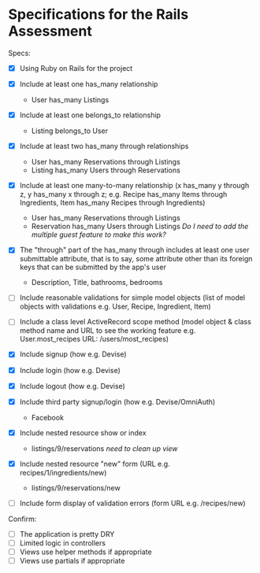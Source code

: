 # Specifications for the Rails Assessment

Specs:
- [x] Using Ruby on Rails for the project

- [x] Include at least one has_many relationship
  - User has_many Listings

- [x] Include at least one belongs_to relationship
  - Listing belongs_to User

- [x] Include at least two has_many through relationships
  - User has_many Reservations through Listings
  - Listing has_many Users through Reservations

- [x] Include at least one many-to-many relationship (x has_many y through z, y has_many x through z; e.g. Recipe has_many Items through Ingredients, Item has_many Recipes through Ingredients) 
  - User has_many Reservations through Listings
  * Reservation has_many Users through Listings *Do I need to add the multiple guest feature to make this work?*

- [x] The "through" part of the has_many through includes at least one user submittable attribute, that is to say, some attribute other than its foreign keys that can be submitted by the app's user
  - Description, Title, bathrooms, bedrooms

- [ ] Include reasonable validations for simple model objects (list of model objects with validations e.g. User, Recipe, Ingredient, Item)

- [ ] Include a class level ActiveRecord scope method (model object & class method name and URL to see the working feature e.g. User.most_recipes URL: /users/most_recipes)

- [x] Include signup (how e.g. Devise)

- [x] Include login (how e.g. Devise)

- [x] Include logout (how e.g. Devise)

- [x] Include third party signup/login (how e.g. Devise/OmniAuth)
  - Facebook

- [x] Include nested resource show or index
  - listings/9/reservations *need to clean up view*

- [x] Include nested resource "new" form (URL e.g. recipes/1/ingredients/new)
  - listings/9/reservations/new

- [ ] Include form display of validation errors (form URL e.g. /recipes/new)

Confirm:
- [ ] The application is pretty DRY
- [ ] Limited logic in controllers
- [ ] Views use helper methods if appropriate
- [ ] Views use partials if appropriate
